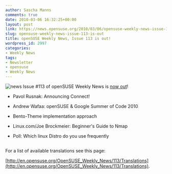 ```yaml
---
author: Sascha Manns
comments: true
date: 2010-03-06 16:32:25+00:00
layout: post
link: https://news.opensuse.org/2010/03/06/opensuse-weekly-news-issue-113-is-out/
slug: opensuse-weekly-news-issue-113-is-out
title: openSUSE Weekly News, Issue 113 is out!
wordpress_id: 2997
categories:
- Weekly News
tags:
- Newsletter
- opensuse
- Weekly News
---
```


![news](http://static.opensuse.org/images/knewsticker.png) Issue #113 of openSUSE Weekly News is [now out](http://en.opensuse.org/OpenSUSE_Weekly_News/113)!




	
  * Pavol Rusnak: Announcing Connect!

	
  * Andrew Wafaa: openSUSE & Google  Summer of Code 2010

	
  * Bento-Theme implementation approach

	
  * Linux.com/Joe Brockmeier: Beginner's  Guide to Nmap

	
  * Poll: Which linux Distro do you use  frequently






## 






For a list of available translations see this page:

[http://en.opensuse.org/OpenSUSE_Weekly_News/113/Translations](http://en.opensuse.org/OpenSUSE_Weekly_News/113/Translations).
